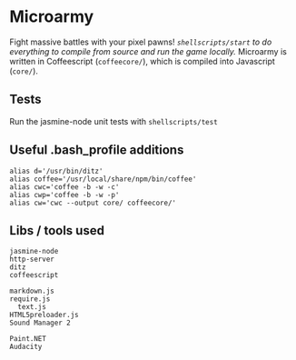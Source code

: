# Microarmy
Fight massive battles with your pixel pawns!
*`shellscripts/start` to do everything to compile from source and run the game locally.*
Microarmy is written in Coffeescript (`coffeecore/`), which is compiled into Javascript (`core/`).  

## Tests
Run the jasmine-node unit tests with `shellscripts/test`

## Useful .bash_profile additions

    alias d='/usr/bin/ditz'
    alias coffee='/usr/local/share/npm/bin/coffee'
    alias cwc='coffee -b -w -c'
    alias cwp='coffee -b -w -p'
    alias cw='cwc --output core/ coffeecore/'

## Libs / tools used
    jasmine-node
    http-server
    ditz  
    coffeescript
    
    markdown.js
    require.js
      text.js
    HTML5preloader.js
    Sound Manager 2
    
    Paint.NET
    Audacity
    